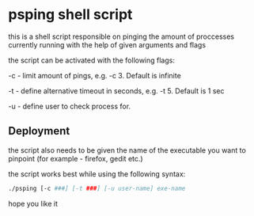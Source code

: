 
# psping shell script

this is a shell script responsible on pinging the amount of proccesses currently running with the help of given arguments and flags

the script can be activated with the following flags:

  -c - limit amount of pings, e.g. -c 3. Default is infinite

  -t - define alternative timeout in seconds, e.g. -t 5. Default is 1 sec

  -u - define user to check process for.



## Deployment

the script also needs to be given the name of the executable you want to pinpoint (for example - firefox, gedit etc.)

the script works best while using the following syntax:

  ```bash
  ./psping [-c ###] [-t ###] [-u user-name] exe-name
  ```

hope you like it

